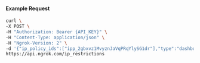 <!-- Code generated for API Clients. DO NOT EDIT. -->

#### Example Request

```bash
curl \
-X POST \
-H "Authorization: Bearer {API_KEY}" \
-H "Content-Type: application/json" \
-H "Ngrok-Version: 2" \
-d '{"ip_policy_ids":["ipp_2gbxvz1MvyznJaVqPRqYlySG1dr"],"type":"dashboard"}' \
https://api.ngrok.com/ip_restrictions
```
